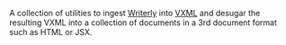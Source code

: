 A collection of utilities 
to ingest [Writerly](https://github.com/vistuleB/wly-composer/tree/main/writerly) into
[VXML](https://github.com/vistuleB/wly-composer/tree/main/vxml) and desugar
the resulting VXML into a collection of documents in a 3rd
document format such as HTML or JSX.
